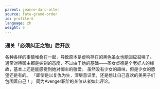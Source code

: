 ```yaml
---
parent: jeanne-darc-alter
source: fate-grand-order
id: profile-6
language: zh
weight: 6
---
```


### 通关「必须纠正之物」后开放

各种各样的事情堆叠在一起，导致原本是虚构存在的黑色圣女也能回应召唤了。
通常对待御主都是尖刻的态度，不过由于她的基础——圣女贞德是个老好人的缘故，基本上还是能感觉到她对御主的敬爱。
虽然没有少女的趣味，但是少女的愿望还是有的。
「即使是以复仇为生，深层意识里，还是想让自己喜欢的美男子们包围着自己！」
同为Avenger职阶的某位从者如此评论。

